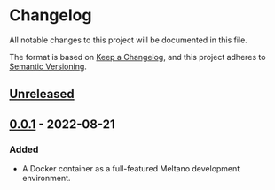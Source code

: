 # Changelog
All notable changes to this project will be documented in this file.

The format is based on [Keep a Changelog](https://keepachangelog.com/en/1.0.0/),
and this project adheres to [Semantic Versioning](https://semver.org/spec/v2.0.0.html).

## [Unreleased]

## [0.0.1] - 2022-08-21
### Added
- A Docker container as a full-featured Meltano development environment.

[Unreleased]: https://github.com/albert-marrero/vscode-remote-meltano/compare/v0.0.1...HEAD
[0.0.1]: https://github.com/albert-marrero/vscode-remote-meltano/releases/tag/v0.0.1